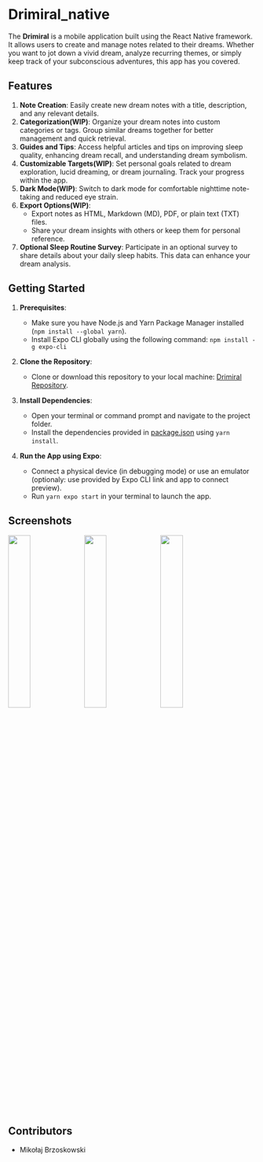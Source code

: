 # Drimiral_native

The **Drimiral** is a mobile application built using the React Native framework. It allows users to create and manage notes related to their dreams. Whether you want to jot down a vivid dream, analyze recurring themes, or simply keep track of your subconscious adventures, this app has you covered.

## Features

1. **Note Creation**: Easily create new dream notes with a title, description, and any relevant details.
2. **Categorization(WIP)**: Organize your dream notes into custom categories or tags. Group similar dreams together for better management and quick retrieval.
3. **Guides and Tips**: Access helpful articles and tips on improving sleep quality, enhancing dream recall, and understanding dream symbolism.
4. **Customizable Targets(WIP)**: Set personal goals related to dream exploration, lucid dreaming, or dream journaling. Track your progress within the app.
5. **Dark Mode(WIP)**: Switch to dark mode for comfortable nighttime note-taking and reduced eye strain.
6. **Export Options(WIP)**:
   - Export notes as HTML, Markdown (MD), PDF, or plain text (TXT) files.
   - Share your dream insights with others or keep them for personal reference.
7. **Optional Sleep Routine Survey**: Participate in an optional survey to share details about your daily sleep habits. This data can enhance your dream analysis.

## Getting Started

1. **Prerequisites**:
    - Make sure you have Node.js and Yarn Package Manager installed (`npm install --global yarn`).
    - Install Expo CLI globally using the following command: `npm install -g expo-cli`

2. **Clone the Repository**:
    - Clone or download this repository to your local machine: [Drimiral Repository](https://github.com/Mikolaj-Brzoskowski/Drimiral).

3. **Install Dependencies**:
    - Open your terminal or command prompt and navigate to the project folder.
    - Install the dependencies provided in [package.json](https://github.com/Mikolaj-Brzoskowski/Drimiral/blob/master/package.json) using `yarn install`.

4. **Run the App using Expo**:
    - Connect a physical device (in debugging mode) or use an emulator (optionaly: use provided by Expo CLI link and app to connect preview).
    - Run `yarn expo start` in your terminal to launch the app.

## Screenshots

<img src="https://github.com/Mikolaj-Brzoskowski/Drimiral_native/blob/master/assets/screenshots/mainpage.jpg" width=30% height=30%>
<img src="https://github.com/Mikolaj-Brzoskowski/Drimiral_native/blob/master/assets/screenshots/notes.jpg" width=30% height=30%>
<img src="https://github.com/Mikolaj-Brzoskowski/Drimiral_native/blob/master/assets/screenshots/survey.jpg" width=30% height=30%>

## Contributors

- Mikołaj Brzoskowski